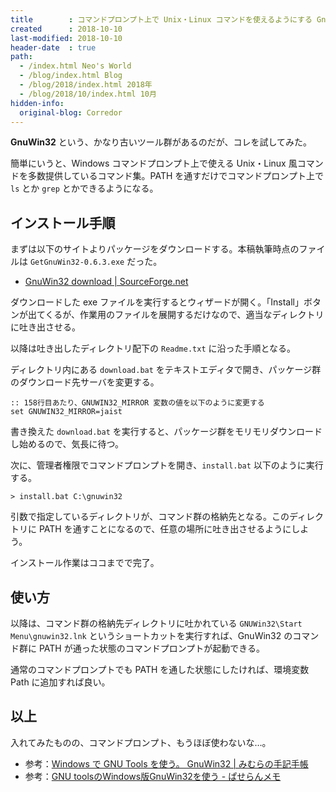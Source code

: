 ```yaml
---
title        : コマンドプロンプト上で Unix・Linux コマンドを使えるようにする GnuWin32
created      : 2018-10-10
last-modified: 2018-10-10
header-date  : true
path:
  - /index.html Neo's World
  - /blog/index.html Blog
  - /blog/2018/index.html 2018年
  - /blog/2018/10/index.html 10月
hidden-info:
  original-blog: Corredor
---
```


__GnuWin32__ という、かなり古いツール群があるのだが、コレを試してみた。

簡単にいうと、Windows コマンドプロンプト上で使える Unix・Linux 風コマンドを多数提供しているコマンド集。PATH を通すだけでコマンドプロンプト上で `ls` とか `grep` とかできるようになる。

## インストール手順

まずは以下のサイトよりパッケージをダウンロードする。本稿執筆時点のファイルは `GetGnuWin32-0.6.3.exe` だった。

- [GnuWin32 download | SourceForge.net](https://sourceforge.net/projects/getgnuwin32/)

ダウンロードした exe ファイルを実行するとウィザードが開く。「Install」ボタンが出てくるが、作業用のファイルを展開するだけなので、適当なディレクトリに吐き出させる。

以降は吐き出したディレクトリ配下の `Readme.txt` に沿った手順となる。

ディレクトリ内にある `download.bat` をテキストエディタで開き、パッケージ群のダウンロード先サーバを変更する。

```batch
:: 158行目あたり、GNUWIN32_MIRROR 変数の値を以下のように変更する
set GNUWIN32_MIRROR=jaist
```

書き換えた `download.bat` を実行すると、パッケージ群をモリモリダウンロードし始めるので、気長に待つ。

次に、管理者権限でコマンドプロンプトを開き、`install.bat` 以下のように実行する。

```batch
> install.bat C:\gnuwin32
```

引数で指定しているディレクトリが、コマンド群の格納先となる。このディレクトリに PATH を通すことになるので、任意の場所に吐き出させるようにしよう。

インストール作業はココまでで完了。

## 使い方

以降は、コマンド群の格納先ディレクトリに吐かれている `GNUWin32\Start Menu\gnuwin32.lnk` というショートカットを実行すれば、GnuWin32 のコマンド群に PATH が通った状態のコマンドプロンプトが起動できる。

通常のコマンドプロンプトでも PATH を通した状態にしたければ、環境変数 Path に追加すれば良い。

## 以上

入れてみたものの、コマンドプロンプト、もうほぼ使わないな…。

- 参考：[Windows で GNU Tools を使う。 GnuWin32 | みむらの手記手帳](http://mimumimu.net/blog/2011/05/19/windows-%E3%81%A7-gnu-tools-%E3%82%92%E4%BD%BF%E3%81%86%E3%80%82-gnuwin32/)
- 参考：[GNU toolsのWindows版GnuWin32を使う - ぱせらんメモ](http://d.hatena.ne.jp/pasela/20090528/gnuwin32)
